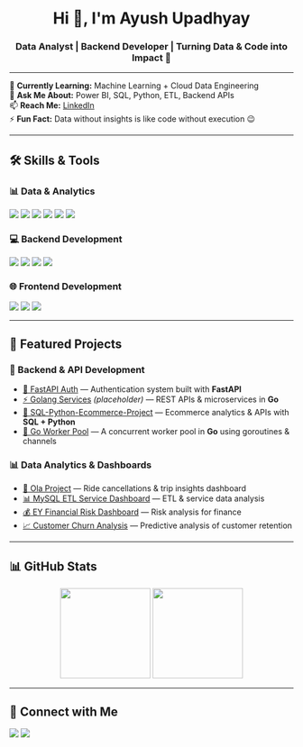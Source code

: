 <h1 align="center">Hi 👋, I'm Ayush Upadhyay</h1>
<h3 align="center">Data Analyst | Backend Developer | Turning Data & Code into Impact 🚀</h3>

---

🌱 **Currently Learning:** Machine Learning + Cloud Data Engineering  
💬 **Ask Me About:** Power BI, SQL, Python, ETL, Backend APIs  
📫 **Reach Me:** [LinkedIn](https://www.linkedin.com/in/ayush-upadhyay-59b0901ab/)  
⚡ **Fun Fact:** Data without insights is like code without execution 😉

---

## 🛠 Skills & Tools

### 📊 Data & Analytics  
<p>
<img src="https://img.shields.io/badge/SQL-MySQL-blue?style=for-the-badge&logo=mysql" />
<img src="https://img.shields.io/badge/PostgreSQL-Database-blue?style=for-the-badge&logo=postgresql" />
<img src="https://img.shields.io/badge/Power%20BI-Visualization-yellow?style=for-the-badge&logo=powerbi" />
<img src="https://img.shields.io/badge/Python-Data%20Analysis-blue?style=for-the-badge&logo=python" />
<img src="https://img.shields.io/badge/ETL-Data%20Pipelines-green?style=for-the-badge" />
<img src="https://img.shields.io/badge/Excel-Advanced-green?style=for-the-badge&logo=microsoftexcel" />
</p>

### 💻 Backend Development  
<p>
<img src="https://img.shields.io/badge/FastAPI-Backend-green?style=for-the-badge&logo=fastapi" />
<img src="https://img.shields.io/badge/Node.js-Backend-green?style=for-the-badge&logo=node.js" />
<img src="https://img.shields.io/badge/Express.js-API-blue?style=for-the-badge&logo=express" />
<img src="https://img.shields.io/badge/Go-Backend-blue?style=for-the-badge&logo=go" />
</p>

### 🌐 Frontend Development  
<p>
<img src="https://img.shields.io/badge/HTML5-orange?style=for-the-badge&logo=html5" />
<img src="https://img.shields.io/badge/CSS3-blue?style=for-the-badge&logo=css3" />
<img src="https://img.shields.io/badge/JavaScript-yellow?style=for-the-badge&logo=javascript" />
</p>

---

## 📌 Featured Projects

### 🔐 Backend & API Development
- [🔑 FastAPI Auth](https://github.com/ayushupadhyay21/fastapi-auth) — Authentication system built with **FastAPI**  
- [⚡ Golang Services](https://github.com/ayushupadhyay21) *(placeholder)* — REST APIs & microservices in **Go**  
- [🚀 SQL-Python-Ecommerce-Project](https://github.com/ayushupadhyay21/SQL-Python-Ecommerce-Project) — Ecommerce analytics & APIs with **SQL + Python**  
- [👷 Go Worker Pool](https://github.com/yourusername/go-worker-pool) — A concurrent worker pool in **Go** using goroutines & channels  

### 📊 Data Analytics & Dashboards
- [🚖 Ola Project](https://github.com/ayushupadhyay21/Ola-Project) — Ride cancellations & trip insights dashboard  
- [📊 MySQL ETL Service Dashboard](https://github.com/ayushupadhyay21/MySQL-ETL-Service-Dashboard) — ETL & service data analysis  
- [💰 EY Financial Risk Dashboard](https://github.com/ayushupadhyay21/EY-Financial-Risk-Dashboard) — Risk analysis for finance  
- [📈 Customer Churn Analysis](https://github.com/ayushupadhyay21/Customer-Churn-Analysis) — Predictive analysis of customer retention  

---

## 📊 GitHub Stats

<p align="center">
  <img src="https://github-readme-stats.vercel.app/api?username=ayushupadhyay21&show_icons=true&theme=tokyonight" height="160em" />
  <img src="https://github-readme-stats.vercel.app/api/top-langs/?username=ayushupadhyay21&layout=compact&theme=tokyonight" height="160em" />
</p>


---

## 🤝 Connect with Me
<p>
<a href="https://www.linkedin.com/in/ayush-upadhyay-59b0901ab/"><img src="https://img.shields.io/badge/LinkedIn-Connect-blue?style=for-the-badge&logo=linkedin" /></a>
<a href="mailto:ayushupadhyay0713@gmail.com"><img src="https://img.shields.io/badge/Email-Contact-red?style=for-the-badge&logo=gmail" /></a>
</p>


